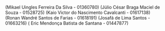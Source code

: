 (Mikael Uingles Ferreira Da Silva - 01360780)
(Júlio César Braga Maciel de Souza - 01528725) 
(Kaio Victor do Nascimento Cavalcanti - 01617138) 
(Ronan Wandré Santos de Farias - 01618191) 
(Josafá de Lima Santos - 01663216) (
Eric Mendonça Batista de Santana - 01447877)
